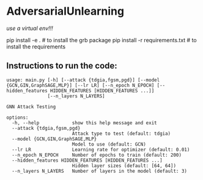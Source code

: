 # AdversarialUnlearning

_use a virtual env!!!_

pip install -e . # to install the grb package
pip install -r requirements.txt # to install the requirements

## Instructions to run the code:

```
usage: main.py [-h] [--attack {tdgia,fgsm,pgd}] [--model {GCN,GIN,GraphSAGE,MLP}] [--lr LR] [--n_epoch N_EPOCH] [--hidden_features HIDDEN_FEATURES [HIDDEN_FEATURES ...]]
               [--n_layers N_LAYERS]

GNN Attack Testing

options:
  -h, --help            show this help message and exit
  --attack {tdgia,fgsm,pgd}
                        Attack type to test (default: tdgia)
  --model {GCN,GIN,GraphSAGE,MLP}
                        Model to use (default: GCN)
  --lr LR               Learning rate for optimizer (default: 0.01)
  --n_epoch N_EPOCH     Number of epochs to train (default: 200)
  --hidden_features HIDDEN_FEATURES [HIDDEN_FEATURES ...]
                        Hidden layer sizes (default: [64, 64])
  --n_layers N_LAYERS   Number of layers in the model (default: 3)
```
